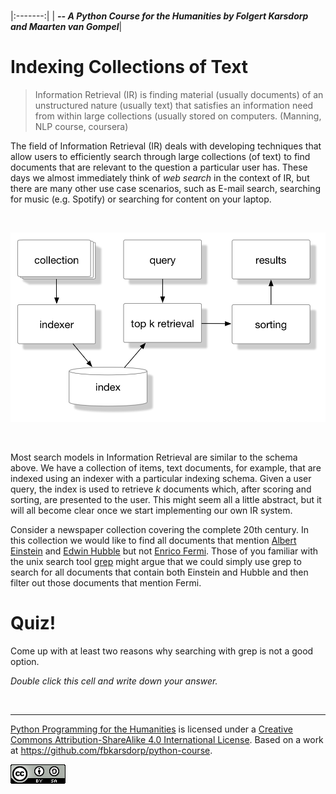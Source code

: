 
<BR>

|:-------:|
| <span style="font-size: 100%"><b>_-- A Python Course for the Humanities by Folgert Karsdorp and Maarten van Gompel_</b></span>|

# Indexing Collections of Text

> Information Retrieval (IR) is finding material (usually documents) of an unstructured nature (usually text) that satisfies an information need from within large collections (usually stored on computers. (Manning, NLP course, coursera)

The field of Information Retrieval (IR) deals with developing techniques that allow users to efficiently search through large collections (of text) to find documents that are relevant to the question a particular user has. These days we almost immediately think of *web search* in the context of IR, but there are many other use case scenarios, such as E-mail search, searching for music (e.g. Spotify) or searching for content on your laptop. 

<BR>

![IR Schema](IR-schema.png)

<BR>

Most search models in Information Retrieval are similar to the schema above. We have a collection of items, text documents, for example, that are indexed using an indexer with a particular indexing schema. Given a user query, the index is used to retrieve $k$ documents which, after scoring and sorting, are presented to the user. This might seem all a little abstract, but it will all become clear once we start implementing our own IR system.

Consider a newspaper collection covering the complete 20th century. In this collection we would like to find all documents that mention [Albert Einstein](https://en.wikipedia.org/wiki/Albert_einstein) and [Edwin Hubble](https://en.wikipedia.org/wiki/Edwin_Hubble) but not [Enrico Fermi](https://en.wikipedia.org/wiki/Enrico_Fermi). Those of you familiar with the unix search tool [grep](https://en.wikipedia.org/wiki/Grep) might argue that we could simply use grep to search for all documents that contain both Einstein and Hubble and then filter out those documents that mention Fermi. 

# Quiz!

Come up with at least two reasons why searching with grep is not a good option.

*Double click this cell and write down your answer.*

<BR>

----

[Python Programming for the Humanities](http://fbkarsdorp.github.io/python-course) is licensed under a [Creative Commons Attribution-ShareAlike 4.0 International License](https://creativecommons.org/licenses/by-sa/4.0/). Based on a work at https://github.com/fbkarsdorp/python-course.

![Creative Commons](../graphics/CreativeCommons.png)

